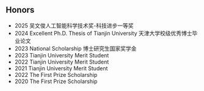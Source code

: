 ## Honors
- 2025 吴文俊人工智能科学技术奖-科技进步一等奖
- 2024 Excellent Ph.D. Thesis of Tianjin University 天津大学校级优秀博士毕业论文
- 2023 National Scholarship 博士研究生国家奖学金
- 2023 Tianjin University Merit Student
- 2022 Tianjin University Merit Student
- 2021 Tianjin University Merit Student
- 2022 The First Prize Scholarship
- 2020 The First Prize Scholarship
